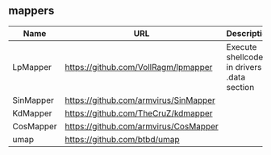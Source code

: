 ## mappers

| Name              | URL                                         | Description                                               |
| ----------------- | ------------------------------------------- | --------------------------------------------------------- |
| LpMapper          | https://github.com/VollRagm/lpmapper        | Execute shellcode in drivers .data section                |
| SinMapper         | https://github.com/armvirus/SinMapper       |                                                           |
| KdMapper          | https://github.com/TheCruZ/kdmapper         |                                                           |
| CosMapper         | https://github.com/armvirus/CosMapper       |                                                           |
| umap         | https://github.com/btbd/umap       |                                                           |
